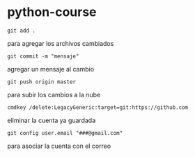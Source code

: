 # python-course
```
git add .
```
para agregar los archivos cambiados

```
git commit -m "mensaje" 
```
agregar un mensaje al cambio

```
git push origin master 
```
para subir los cambios a la nube

```
cmdkey /delete:LegacyGeneric:target=git:https://github.com
```
eliminar la cuenta ya guardada

```
git config user.email "###@gmail.com"
```
para asociar la cuenta con el correo